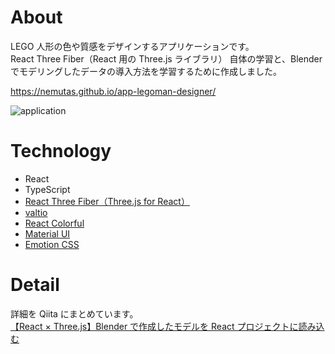# About

LEGO 人形の色や質感をデザインするアプリケーションです。<br>
React Three Fiber（React 用の Three.js ライブラリ） 自体の学習と、Blender でモデリングしたデータの導入方法を学習するために作成しました。

https://nemutas.github.io/app-legoman-designer/

![application](https://user-images.githubusercontent.com/46724121/127747319-90b5c581-5639-48de-80b2-7c8c0d36becb.png)

# Technology

- React
- TypeScript
- [React Three Fiber（Three.js for React）](https://docs.pmnd.rs/home)
- [valtio](https://github.com/pmndrs/valtio)
- [React Colorful](https://omgovich.github.io/react-colorful/)
- [Material UI](https://material-ui.com/)
- [Emotion CSS](https://emotion.sh/docs/@emotion/css)

# Detail

詳細を Qiita にまとめています。<br>
[【React × Three.js】Blender で作成したモデルを React プロジェクトに読み込む](https://qiita.com/nemutas/items/27a8e961dd8f65360b0b)
